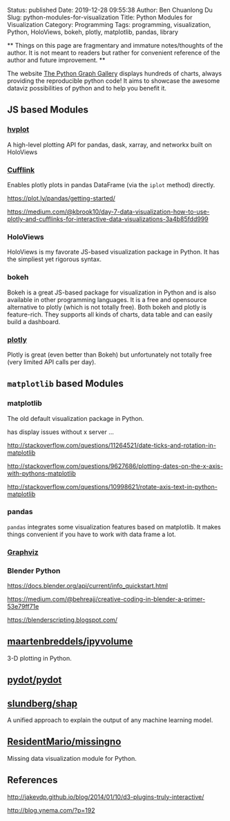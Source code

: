 Status: published
Date: 2019-12-28 09:55:38
Author: Ben Chuanlong Du
Slug: python-modules-for-visualization
Title: Python Modules for Visualization
Category: Programming
Tags: programming, visualization, Python, HoloViews, bokeh, plotly, matplotlib, pandas, library

**
Things on this page are
fragmentary and immature notes/thoughts of the author.
It is not meant to readers
but rather for convenient reference of the author and future improvement.
**

The website [The Python Graph Gallery](https://python-graph-gallery.com/)
displays hundreds of charts, always providing the reproducible python code! 
It aims to showcase the awesome dataviz possibilities of python and to help you benefit it. 

## JS based Modules

### [hvplot](https://github.com/pyviz/hvplot)

A high-level plotting API for pandas, dask, xarray, and networkx built on HoloViews 

### [Cufflink](https://github.com/santosjorge/cufflinks)

Enables plotly plots in pandas DataFrame (via the `iplot` method) directly. 

https://plot.ly/pandas/getting-started/

https://medium.com/@kbrook10/day-7-data-visualization-how-to-use-plotly-and-cufflinks-for-interactive-data-visualizations-3a4b85fdd999

### HoloViews

HoloViews is my favorate JS-based visualization package in Python.
It has the simpliest yet rigorous syntax.

### bokeh

Bokeh is a great JS-based package for visualization in Python and is also available in other programming languages.
It is a free and opensource alternative to plotly (which is not totally free).
Both bokeh and plotly is feature-rich.
They supports all kinds of charts, data table and can easily build a dashboard.

### [plotly](https://plot.ly/python/user-guide/)

Plotly is great (even better than Bokeh) but unfortunately not totally free (very limited API calls per day).

## `matplotlib` based Modules

### matplotlib

The old default visualization package in Python.


has display issues without x server ...

http://stackoverflow.com/questions/11264521/date-ticks-and-rotation-in-matplotlib

http://stackoverflow.com/questions/9627686/plotting-dates-on-the-x-axis-with-pythons-matplotlib

http://stackoverflow.com/questions/10998621/rotate-axis-text-in-python-matplotlib

### pandas

`pandas` integrates some visualization features based on matplotlib.
It makes things convenient if you have to work with data frame a lot.

### [Graphviz](https://github.com/xflr6/graphviz)

### Blender Python

https://docs.blender.org/api/current/info_quickstart.html

https://medium.com/@behreajj/creative-coding-in-blender-a-primer-53e79ff71e

https://blenderscripting.blogspot.com/

## [maartenbreddels/ipyvolume](https://github.com/maartenbreddels/ipyvolume)

3-D plotting in Python.

## [pydot/pydot](https://github.com/pydot/pydot)

## [slundberg/shap](https://github.com/slundberg/shap)

A unified approach to explain the output of any machine learning model.

## [ResidentMario/missingno](https://github.com/ResidentMario/missingno)

Missing data visualization module for Python.

## References

http://jakevdp.github.io/blog/2014/01/10/d3-plugins-truly-interactive/

http://blog.ynema.com/?p=192
